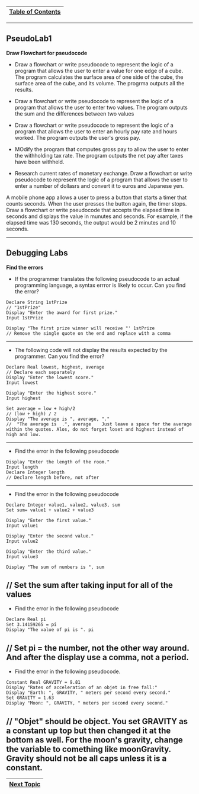 |[Table of Contents](/00-Table-of-Contents.md)|
|---|

---

## PseudoLab1

**Draw Flowchart for pseudocode**

* Draw a flowchart or write pseudocode to represent the logic of a program that allows the user to enter a value for one edge of a cube. The program calculates the surface area of one side of the cube, the surface area of the cube, and its volume.  The progrma outputs all the results.

* Draw a flowchart or write pseudocode to represent the logic of a program that allows the user to enter two values.  The program outputs the sum and the differences between two values

* Draw a flowchart or write pseudocode to represent the logic of a program that allows the user to enter an hourly pay rate and hours worked.  The program outputs the user's gross pay.

* MOdify the program that computes gross pay to allow the user to enter the withholding tax rate.  The program outputs the net pay after taxes have been withheld.

* Research current rates of monetary exchange.  Draw a flowchart or write pseudocode to represent the logic of a program that allows the user to enter a number of dollasrs and convert it to euros and Japanese yen.

A mobile phone app allows a user to press a button that starts a timer that counts seconds.  When the user presses the button again, the timer stops.  Draw a flowchart or write pseudocode that accepts the elapsed time in seconds and displays the value in munutes and seconds.  For example, if the elapsed time was 130 seconds, the output would be 2 minutes and 10 seconds.

---

## Debugging Labs

**Find the errors**

* If the programmer translates the following pseudocode to an actual programming language, a syntax errror is likely to occur.  Can you find the error?

```
Declare String 1stPrize
// "1stPrize"
Display "Enter the award for first prize."
Input 1stPrize

Display "The first prize winner will receive "' 1stPrize
// Remove the single quote on the end and replace with a comma 
```

---

* The following code will not display the results expected by the programmer.  Can you find the error?

```
Declare Real lowest, highest, average
// Declare each separately
Display "Enter the lowest score."
Input lowest

Display "Enter the highest score."
Input highest

Set average = low + high/2
// (low + high) / 2
Display "The average is ", average, "."
//  "The average is  .", average    Just leave a space for the average within the quotes. Alos, do not forget loset and highest instead of high and low.
```

---

* Find the error in the following pseudocode

```
Display "Enter the length of the room."
Input length 
Declare Integer length
// Declare length before, not after
```

---

* Find the error in the following pseudocode

```
Declare Integer value1, value2, value3, sum
Set sum= value1 + value2 + value3

Display "Enter the first value."
Input value1

Display "Enter the second value."
Input value2

Display "Enter the third value."
Input value3

Display "The sum of numbers is ", sum

```
// Set the sum after taking input for all of the values
---

* Find the error in the following pseudocode

```
Declare Real pi
Set 3.14159265 = pi
Display "The value of pi is ". pi
```
// Set pi = the number, not the other way around. And after the display use a comma, not a period.
---

* Find the error in the following pseudocode.

```
Constant Real GRAVITY = 9.81
Display "Rates of acceleration of an objet in free fall:"
Display "Earth: ", GRAVITY, " meters per second every second."
Set GRAVITY = 1.63
Display "Moon: ", GRAVITY, " meters per second every second."
```
// "Objet" should be object. You set GRAVITY as a constant up top but then changed it at the bottom as well. For the moon's gravity, change the variable to comething like moonGravity. Gravity should not be all caps unless it is a constant.
---

|[Next Topic](/01_pseudocode/02_pseudocode.md)|
|---|

